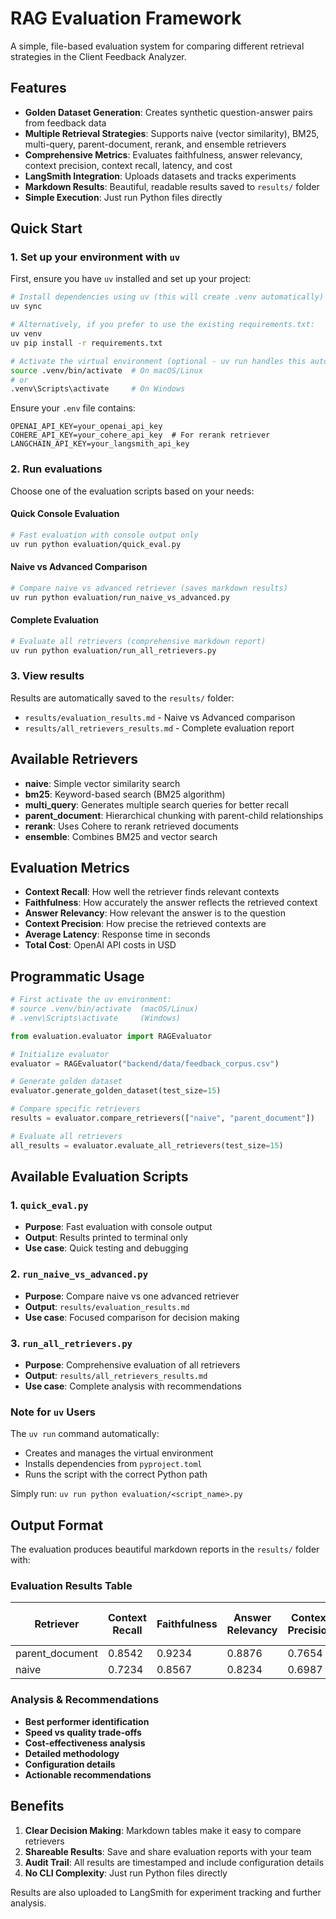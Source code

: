 # RAG Evaluation Framework

A simple, file-based evaluation system for comparing different retrieval strategies in the Client Feedback Analyzer.

## Features

- **Golden Dataset Generation**: Creates synthetic question-answer pairs from feedback data
- **Multiple Retrieval Strategies**: Supports naive (vector similarity), BM25, multi-query, parent-document, rerank, and ensemble retrievers
- **Comprehensive Metrics**: Evaluates faithfulness, answer relevancy, context precision, context recall, latency, and cost
- **LangSmith Integration**: Uploads datasets and tracks experiments
- **Markdown Results**: Beautiful, readable results saved to `results/` folder
- **Simple Execution**: Just run Python files directly

## Quick Start

### 1. Set up your environment with `uv`

First, ensure you have `uv` installed and set up your project:

```bash
# Install dependencies using uv (this will create .venv automatically)
uv sync

# Alternatively, if you prefer to use the existing requirements.txt:
uv venv
uv pip install -r requirements.txt

# Activate the virtual environment (optional - uv run handles this automatically)
source .venv/bin/activate  # On macOS/Linux
# or
.venv\Scripts\activate     # On Windows
```

Ensure your `.env` file contains:
```
OPENAI_API_KEY=your_openai_api_key
COHERE_API_KEY=your_cohere_api_key  # For rerank retriever
LANGCHAIN_API_KEY=your_langsmith_api_key
```

### 2. Run evaluations

Choose one of the evaluation scripts based on your needs:

#### Quick Console Evaluation
```bash
# Fast evaluation with console output only
uv run python evaluation/quick_eval.py
```

#### Naive vs Advanced Comparison 
```bash
# Compare naive vs advanced retriever (saves markdown results)
uv run python evaluation/run_naive_vs_advanced.py
```

#### Complete Evaluation
```bash
# Evaluate all retrievers (comprehensive markdown report)
uv run python evaluation/run_all_retrievers.py
```

### 3. View results

Results are automatically saved to the `results/` folder:
- `results/evaluation_results.md` - Naive vs Advanced comparison
- `results/all_retrievers_results.md` - Complete evaluation report

## Available Retrievers

- **naive**: Simple vector similarity search
- **bm25**: Keyword-based search (BM25 algorithm)
- **multi_query**: Generates multiple search queries for better recall
- **parent_document**: Hierarchical chunking with parent-child relationships
- **rerank**: Uses Cohere to rerank retrieved documents
- **ensemble**: Combines BM25 and vector search

## Evaluation Metrics

- **Context Recall**: How well the retriever finds relevant contexts
- **Faithfulness**: How accurately the answer reflects the retrieved context
- **Answer Relevancy**: How relevant the answer is to the question
- **Context Precision**: How precise the retrieved contexts are
- **Average Latency**: Response time in seconds
- **Total Cost**: OpenAI API costs in USD

## Programmatic Usage

```python
# First activate the uv environment:
# source .venv/bin/activate  (macOS/Linux)
# .venv\Scripts\activate     (Windows)

from evaluation.evaluator import RAGEvaluator

# Initialize evaluator
evaluator = RAGEvaluator("backend/data/feedback_corpus.csv")

# Generate golden dataset
evaluator.generate_golden_dataset(test_size=15)

# Compare specific retrievers
results = evaluator.compare_retrievers(["naive", "parent_document"])

# Evaluate all retrievers
all_results = evaluator.evaluate_all_retrievers(test_size=15)
```

## Available Evaluation Scripts

### 1. `quick_eval.py`
- **Purpose**: Fast evaluation with console output
- **Output**: Results printed to terminal only
- **Use case**: Quick testing and debugging

### 2. `run_naive_vs_advanced.py`  
- **Purpose**: Compare naive vs one advanced retriever
- **Output**: `results/evaluation_results.md`
- **Use case**: Focused comparison for decision making

### 3. `run_all_retrievers.py`
- **Purpose**: Comprehensive evaluation of all retrievers
- **Output**: `results/all_retrievers_results.md` 
- **Use case**: Complete analysis with recommendations

### Note for `uv` Users

The `uv run` command automatically:
- Creates and manages the virtual environment
- Installs dependencies from `pyproject.toml`
- Runs the script with the correct Python path

Simply run: `uv run python evaluation/<script_name>.py`

## Output Format

The evaluation produces beautiful markdown reports in the `results/` folder with:

### Evaluation Results Table
| Retriever | Context Recall | Faithfulness | Answer Relevancy | Context Precision | Avg Latency (s) | Total Cost ($) |
|-----------|----------------|--------------|------------------|-------------------|-----------------|----------------|
| parent_document | 0.8542 | 0.9234 | 0.8876 | 0.7654 | 2.34 | 0.0456 |
| naive | 0.7234 | 0.8567 | 0.8234 | 0.6987 | 1.87 | 0.0234 |

### Analysis & Recommendations
- **Best performer identification**
- **Speed vs quality trade-offs**
- **Cost-effectiveness analysis**
- **Detailed methodology**
- **Configuration details**
- **Actionable recommendations**

## Benefits

1. **Clear Decision Making**: Markdown tables make it easy to compare retrievers
2. **Shareable Results**: Save and share evaluation reports with your team
3. **Audit Trail**: All results are timestamped and include configuration details
4. **No CLI Complexity**: Just run Python files directly

Results are also uploaded to LangSmith for experiment tracking and further analysis.